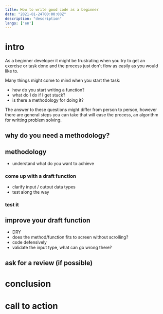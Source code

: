 ```yaml
---
title: How to write good code as a beginner
date: "2021-01-24T00:00:00Z"
description: "description"
langs: ['en']
---
```


# intro

As a beginner developer it might be frustrating when you try to get an exercise or task done and the process just don't flow as easily as you would like to.

Many things might come to mind when you start the task:
- how do you start writing a function? 
- what do I do if I get stuck?
- is there a methodology for doing it?

The answer to these questions might differ from person to person, however there are general steps you can take that will ease the process, an algorithm for writting problem solving.

## why do you need a methodology?

## methodology

- understand what do you want to achieve

### come up with a draft function
- clarify input / output data types
- test along the way

### test it

## improve your draft function
- DRY
- does the method/function fits to screen without scrolling?
- code defensively 
- validate the input type, what can go wrong there?


## ask for a review (if possible)

# conclusion
# call to action